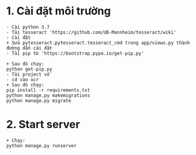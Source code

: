 # 1. Cài đặt môi trường
    - Cài python 3.7
    - Tải tesseract 'https://github.com/UB-Mannheim/tesseract/wiki'
    - Cài đặt
    + Sửa pytesseract.pytesseract.tesseract_cmd trong app/views.py thành đường dẫn cài đặt
    - Tải pip từ 'https://bootstrap.pypa.io/get-pip.py'
    
    + Sau đó chạy:
    python get-pip.py
    - Tải project về 
    - cd vào ocr
    + Sau đó chạy:
    pip install -r requirements.txt
    python manage.py makemigrations
    python manage.py migrate
# 2. Start server    
    + Chạy:
    python manage.py runserver 